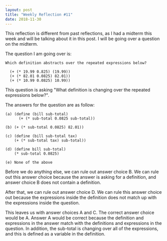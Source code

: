 ```yaml
---
layout: post
title: "Weekly Reflection #11"
date: 2018-11-30
---
```


This reflection is different from past reflections, as I had a midterm this week and will be talking about it in this post. I will be going over a question on the midterm.

The question I am going over is:

```
Which definition abstracts over the repeated expressions below?

  (+ (* 19.99 0.825) (19.99))
  (+ (* 82.01 0.0825) 82.01))
  (+ (* 10.99 0.0825) 10.99))
```

This question is asking "What definition is changing over the repeated expressions below?".

The answers for the question are as follow:

```
(a) (define (bill sub-total)
      (+ (* sub-total 0.0825 sub-total))
      
(b) (+ (* sub-total 0.0825) 82.01))

(c) (define (bill sub-total tax)
    (+ (* sub-total tax) sub-total))
    
(d) (define bill sub-total) 
    (* sub-total 0.0825)
    
(e) None of the above
```
Before we do anything else, we can rule out answer choice B. We can rule out this answer choice because the answer is asking for a definition, and answer choice B does not contain a definition.

After that, we can rule out answer choice D. We can rule this answer choice out because the expressions inside the definition does not match up with the expressions inside the question.

This leaves us with answer choices A and C. The correct answer choice would be A. Answer A would be correct because the definition and expressions in the answer match with the definitions and expressions in the question. In addition, the sub-total is changing over all of the expressions, and this is defined as a variable in the definition.
